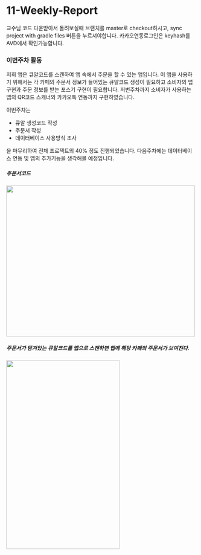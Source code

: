 # 11-Weekly-Report
교수님 코드 다운받아서 돌려보실때 브랜치를 master로 checkout하시고, sync project with gradle files 버튼을 누르셔야합니다. 카카오연동로그인은 keyhash를 AVD에서 확인가능합니다.

### 이번주차 활동

저희 앱은 큐알코드를 스캔하여 앱 속에서 주문을 할 수 있는 앱입니다. 이 앱을 사용하기 위해서는 각 카페의 주문서 정보가 들어있는 큐알코드 생성이 필요하고 소비자의 앱구현과 주문 정보를 받는 포스기 구현이 필요합니다. 저번주차까지 소비자가 사용하는 앱의 QR코드 스캐너와 카카오톡 연동까지 구현하였습니다.

이번주차는 

- 큐알 생성코드 작성
- 주문서 작성
- 데이터베이스 사용방식 조사

을 마무리하여 전체 프로젝트의 40% 정도 진행되었습니다. 다음주차에는 데이터베이스 연동 및 앱의 추가기능을 생각해볼 예정입니다.<br>



##### 주문서코드<br>
<img src="https://user-images.githubusercontent.com/75411735/118487564-d050ee00-b755-11eb-8192-30a3104da487.png" width="500" height="400">

##### 주문서가 담겨있는 큐알코드를 앱으로 스캔하면 앱에 해당 카페의 주문서가 보여진다.<br>
<img src="https://user-images.githubusercontent.com/75411735/118484948-c4aff800-b752-11eb-8847-d29c4a43f9b8.png" width="300" height="500">
